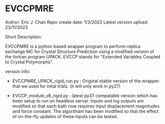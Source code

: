 # EVCCPMRE

Author: Eric J. Chan
Repo create date: 1/3/2023 
Latest version upload: 23/11/2023

Short Description:

EVCCPMRE is a python based wrapper program to perform replica exchange MC for Crystal Structure Prediction using 
a modified version of the fortran program UPACK. EVCCP stands for "Extended Variables Coupled to Crystal Polymorphs".   

version info:
 - EVCCPMRE_UPACK_rigid_run.py : Original stable version of the wrapper that we used for inital trials.
   (it will only work in py27)

 - EVCCP_module_v8_rigid.py : latest py37 compatable version which has been setup to run on headless server.
   Inputs and log outputs are modified so that each bath now requires input displacement magnitudes and force constant. The algoritham has been modified so that the effect of on-the-fly updates of these inputs can be tested.         
 
